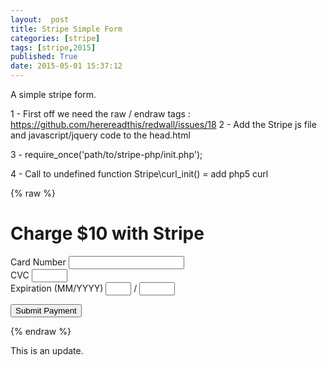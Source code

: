```yaml
---
layout:  post
title: Stripe Simple Form
categories: [stripe]
tags: [stripe,2015]
published: True
date: 2015-05-01 15:37:12
---
```


A simple stripe form.

1 - First off we need the raw / endraw tags : https://github.com/herereadthis/redwall/issues/18
2 - Add the Stripe js file and javascript/jquery code to the head.html

3 - require_once('path/to/stripe-php/init.php');

4 - Call to undefined function Stripe\curl_init()
= add php5 curl



{% raw %}
<h1>Charge $10 with Stripe</h1>
<form action="" method="POST" id="payment-form">
  <span class="payment-errors"></span>

  <div class="form-row">
    <label>
      <span>Card Number</span>
      <input type="text" size="20" data-stripe="number"/>
    </label>
  </div>

  <div class="form-row">
    <label>
      <span>CVC</span>
      <input type="text" size="4" data-stripe="cvc"/>
    </label>
  </div>

  <div class="form-row">
    <label>
      <span>Expiration (MM/YYYY)</span>
      <input type="text" size="2" data-stripe="exp-month"/>
    </label>
    <span> / </span>
    <input type="text" size="4" data-stripe="exp-year"/>
  </div>

  <button type="submit">Submit Payment</button>
</form>
{% endraw %}

This is an update.